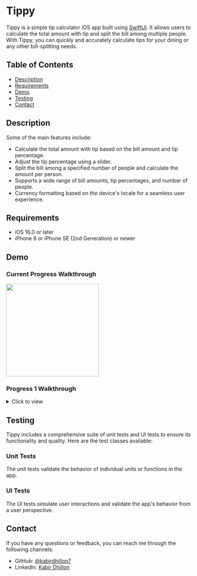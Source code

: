# Tippy

Tippy is a simple tip calculator iOS app built using [SwiftUI](https://developer.apple.com/xcode/swiftui/). It allows users to calculate the total amount with tip and split the bill among multiple people. With Tippy, you can quickly and accurately calculate tips for your dining or any other bill-splitting needs.

## Table of Contents

- [Description](#description)
- [Requirements](#requirements)
- [Demo](#demo)
- [Testing](#testing)
- [Contact](#contact)

## Description

Some of the main features include:

- Calculate the total amount with tip based on the bill amount and tip percentage.
- Adjust the tip percentage using a slider.
- Split the bill among a specified number of people and calculate the amount per person.
- Supports a wide range of bill amounts, tip percentages, and number of people.
- Currency formatting based on the device's locale for a seamless user experience.

## Requirements

- iOS 16.0 or later
- iPhone 8 or iPhone SE (2nd Generation) or newer

## Demo
### Current Progress Walkthrough
<img src="https://github.com/kabirdhillon7/Tippy/assets/74223402/c2c7bcd2-3ff0-4309-a595-18089830e359" width=250><br>

### Progress 1 Walkthrough
<details>
  <summary>Click to view</summary>
  
  <img src="https://github.com/kabirdhillon7/Tippy/assets/74223402/c2c7bcd2-3ff0-4309-a595-18089830e359" width=250><br>
</details>

## Testing

Tippy includes a comprehensive suite of unit tests and UI tests to ensure its functionality and quality. Here are the test classes available:

### Unit Tests

The unit tests validate the behavior of individual units or functions in the app.

### UI Tests
The UI tests simulate user interactions and validate the app's behavior from a user perspective.

## Contact

If you have any questions or feedback, you can reach me through the following channels:

- GitHub: [@kabirdhillon7](https://github.com/kabirdhillon7)
- LinkedIn: [Kabir Dhillon](https://www.linkedin.com/in/kabirdhillon/)
